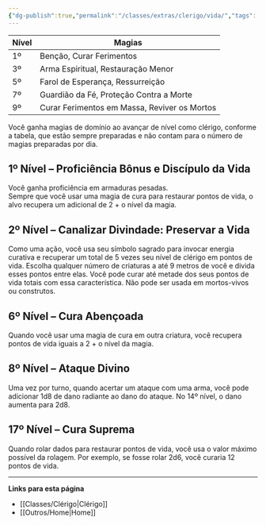 ```yaml
---
{"dg-publish":true,"permalink":"/classes/extras/clerigo/vida/","tags":["Sub-Classes Clérigo"]}
---
```



| Nível | Magias                            |
|-------|-----------------------------------|
| 1º    | Benção, Curar Ferimentos           |
| 3º    | Arma Espiritual, Restauração Menor |
| 5º    | Farol de Esperança, Ressurreição   |
| 7º    | Guardião da Fé, Proteção Contra a Morte |
| 9º    | Curar Ferimentos em Massa, Reviver os Mortos |

Você ganha magias de domínio ao avançar de nível como clérigo, conforme a tabela, que estão sempre preparadas e não contam para o número de magias preparadas por dia.

## 1º Nível – Proficiência Bônus e Discípulo da Vida
Você ganha proficiência em armaduras pesadas.  
Sempre que você usar uma magia de cura para restaurar pontos de vida, o alvo recupera um adicional de 2 + o nível da magia.

## 2º Nível – Canalizar Divindade: Preservar a Vida
Como uma ação, você usa seu símbolo sagrado para invocar energia curativa e recuperar um total de 5 vezes seu nível de clérigo em pontos de vida. Escolha qualquer número de criaturas a até 9 metros de você e divida esses pontos entre elas. Você pode curar até metade dos seus pontos de vida totais com essa característica. Não pode ser usada em mortos-vivos ou construtos.

## 6º Nível – Cura Abençoada
Quando você usar uma magia de cura em outra criatura, você recupera pontos de vida iguais a 2 + o nível da magia.

## 8º Nível – Ataque Divino
Uma vez por turno, quando acertar um ataque com uma arma, você pode adicionar 1d8 de dano radiante ao dano do ataque. No 14º nível, o dano aumenta para 2d8.

## 17º Nível – Cura Suprema
Quando rolar dados para restaurar pontos de vida, você usa o valor máximo possível da rolagem. Por exemplo, se fosse rolar 2d6, você curaria 12 pontos de vida.
___
**Links para esta página**  
- [[Classes/Clérigo\|Clérigo]]
- [[Outros/Home\|Home]]